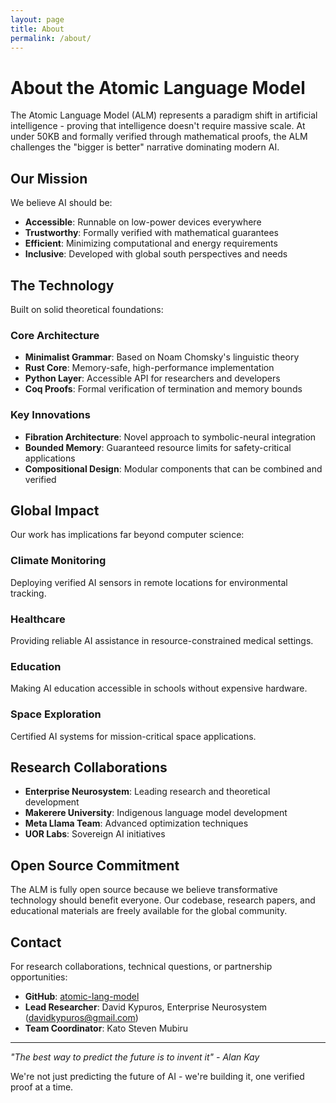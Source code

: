 ```yaml
---
layout: page
title: About
permalink: /about/
---
```


# About the Atomic Language Model

The Atomic Language Model (ALM) represents a paradigm shift in artificial intelligence - proving that intelligence doesn't require massive scale. At under 50KB and formally verified through mathematical proofs, the ALM challenges the "bigger is better" narrative dominating modern AI.

## Our Mission

We believe AI should be:
- **Accessible**: Runnable on low-power devices everywhere
- **Trustworthy**: Formally verified with mathematical guarantees  
- **Efficient**: Minimizing computational and energy requirements
- **Inclusive**: Developed with global south perspectives and needs

## The Technology

Built on solid theoretical foundations:

### Core Architecture
- **Minimalist Grammar**: Based on Noam Chomsky's linguistic theory
- **Rust Core**: Memory-safe, high-performance implementation
- **Python Layer**: Accessible API for researchers and developers
- **Coq Proofs**: Formal verification of termination and memory bounds

### Key Innovations
- **Fibration Architecture**: Novel approach to symbolic-neural integration
- **Bounded Memory**: Guaranteed resource limits for safety-critical applications
- **Compositional Design**: Modular components that can be combined and verified

## Global Impact

Our work has implications far beyond computer science:

### Climate Monitoring
Deploying verified AI sensors in remote locations for environmental tracking.

### Healthcare
Providing reliable AI assistance in resource-constrained medical settings.

### Education  
Making AI education accessible in schools without expensive hardware.

### Space Exploration
Certified AI systems for mission-critical space applications.

## Research Collaborations

- **Enterprise Neurosystem**: Leading research and theoretical development
- **Makerere University**: Indigenous language model development
- **Meta Llama Team**: Advanced optimization techniques
- **UOR Labs**: Sovereign AI initiatives

## Open Source Commitment

The ALM is fully open source because we believe transformative technology should benefit everyone. Our codebase, research papers, and educational materials are freely available for the global community.

## Contact

For research collaborations, technical questions, or partnership opportunities:

- **GitHub**: [atomic-lang-model](https://github.com/KatoStevenMubiru/atomic-lang-model)
- **Lead Researcher**: David Kypuros, Enterprise Neurosystem ([davidkypuros@gmail.com](mailto:davidkypuros@gmail.com))
- **Team Coordinator**: Kato Steven Mubiru

---

*"The best way to predict the future is to invent it" - Alan Kay*

We're not just predicting the future of AI - we're building it, one verified proof at a time.